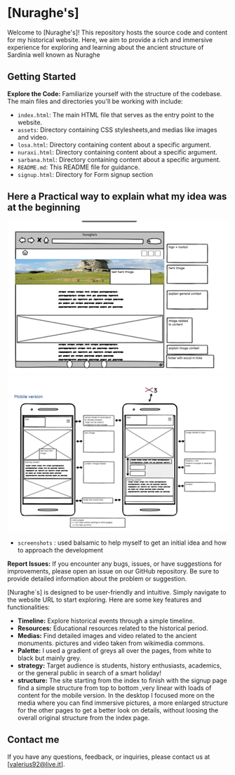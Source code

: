 # [Nuraghe's]

Welcome to [Nuraghe's]! This repository hosts the source code and content for my historical website. Here, we aim to provide a rich and immersive experience for exploring and learning about the ancient structure of Sardinia well known as Nuraghe

## Getting Started
**Explore the Code:** Familiarize yourself with the structure of the codebase. The main files and directories you'll be working with include:
- `index.html`: The main HTML file that serves as the entry point to the website.
- `assets`: Directory containing CSS stylesheets,and medias like images and video.
- `losa.html`: Directory containing content about a specific argument.
- `nuraxi.html`: Directory containing content about a specific argument.
- `sarbana.html`: Directory containing content about a specific argument.
- `README.md`: This README file for guidance.
- `signup.html`: Directory for Form signup section

## Here a Practical way to explain what my idea was at the beginning
![screenshot of what was my idea at the beginning for desktop and tablets](assets/images/screendesk.png)
![screenshot of what was my idea at the beginning for mobile](./assets/images/screenmobile.png)

- `screenshots` : used balsamic to help myself to get an initial idea and how to approach the development

**Report Issues:** If you encounter any bugs, issues, or have suggestions for improvements, please open an issue on our GitHub repository. Be sure to provide detailed information about the problem or suggestion.

[Nuraghe`s] is designed to be user-friendly and intuitive. Simply navigate to the website URL to start exploring. Here are some key features and functionalities:

- **Timeline:** Explore historical events through a simple timeline.
- **Resources:** Educational resources related to the historical period.
- **Medias:** Find detailed images and video related to the ancient monuments. 
pictures and video taken from wikimedia commons.
- **Palette:** I used a gradient of greys all over the pages, from white to black but mainly grey.
- **strategy:** Target audience is students, history enthusiasts, academics, or the general public in search of a smart holiday!
- **structure:** The site starting from the index to finish with the signup page find a simple structure from top to bottom ,very linear with loads of content for the mobile version.
In the desktop I focused more on the media where you can find immersive pictures, a more enlarged structure for the other pages to get a better look on details, without loosing the overall original structure from the index page.

## Contact me

If you have any questions, feedback, or inquiries, please contact us at [valerius92@live.it].

